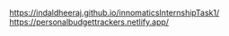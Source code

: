 https://indaldheeraj.github.io/innomaticsInternshipTask1/
https://personalbudgettrackers.netlify.app/

